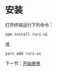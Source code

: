 # 安装

打开终端运行下列命令：

```
npm install ruri-ui
```

或

```
yarn add ruri-ui
```

下一节：[开始使用](#/doc/get-started)
